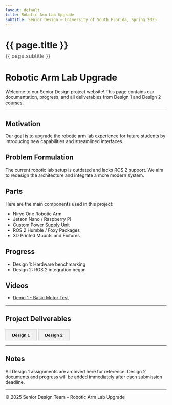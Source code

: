 ```yaml
---
layout: default
title: Robotic Arm Lab Upgrade
subtitle: Senior Design – University of South Florida, Spring 2025
---
```


<h1>{{ page.title }}</h1>
<p class="subtitle">{{ page.subtitle }}</p>

<style>
.subtitle {
  font-size: 1.2em;
  color: #555;
  margin-top: -10px;
  margin-bottom: 20px;
}
</style>


<style>
.tab-container {
  margin-top: 20px;
}

.tab-buttons {
  display: flex;
  margin-bottom: 10px;
  flex-wrap: wrap;
}

.tab-buttons button {
  padding: 10px 20px;
  cursor: pointer;
  border: 1px solid #ccc;
  border-bottom: none;
  background-color: #f1f1f1;
  margin-right: 5px;
  font-weight: bold;
}

.tab-buttons button.active {
  background-color: #fff;
  border-bottom: 1px solid #fff;
}

.tab-content {
  border: 1px solid #ccc;
  padding: 15px;
  display: none;
  background-color: #fff;
}

.tab-content.active {
  display: block;
}
</style>

<script>
document.addEventListener("DOMContentLoaded", function () {
  const buttons = document.querySelectorAll(".tab-buttons button");
  const contents = document.querySelectorAll(".tab-content");

  buttons.forEach((button, index) => {
    button.addEventListener("click", () => {
      buttons.forEach(btn => btn.classList.remove("active"));
      contents.forEach(content => content.classList.remove("active"));

      button.classList.add("active");
      contents[index].classList.add("active");
    });
  });

  // Activate first tab by default
  buttons[0].classList.add("active");
  contents[0].classList.add("active");
});
</script>

# Robotic Arm Lab Upgrade

Welcome to our Senior Design project website! This page contains our documentation, progress, and all deliverables from Design 1 and Design 2 courses.

---

## Motivation
<!-- Insert your project motivation here -->
Our goal is to upgrade the robotic arm lab experience for future students by introducing new capabilities and streamlined interfaces.

## Problem Formulation
<!-- Insert your problem statement here -->
The current robotic lab setup is outdated and lacks ROS 2 support. We aim to redesign the architecture and integrate a more modern system.

## Parts
Here are the main components used in this project:
- Niryo One Robotic Arm
- Jetson Nano / Raspberry Pi
- Custom Power Supply Unit
- ROS 2 Humble / Foxy Packages
- 3D Printed Mounts and Fixtures

## Progress
- Design 1: Hardware benchmarking
- Design 2: ROS 2 integration began


## Videos
- [Demo 1 - Basic Motor Test](#)


---

## Project Deliverables

<div class="tab-container">
  <div class="tab-buttons">
    <button>Design 1</button>
    <button>Design 2</button>
  </div>

  <div class="tab-content">
    <h3>Design 1 Assignments</h3>
    <ul>
      <li><a href="#">Proposal Report</a></li>
      <li><a href="#">System Block Diagram</a></li>
      <li><a href="#">Bill of Materials</a></li>
      <li><a href="#">Initial Simulation Results</a></li>
      <li><a href="#">Final Presentation</a></li>
      <!-- Add more Design 1 items as needed -->
    </ul>
  </div>

  <div class="tab-content">
    <h3>Design 2 Assignments</h3>
    <ul>
      <li><a href="#">Project Timeline</a></li>
      <li><a href="#">Test Plans</a></li>
      <li><a href="#">Controller Implementation</a></li>
      <li><a href="#">System Testing Videos</a></li>
      <li><a href="#">Final Documentation</a></li>
      <!-- Add more Design 2 items as you complete them -->
    </ul>
  </div>
</div>

---

## Notes
All Design 1 assignments are archived here for reference. Design 2 documents and progress will be added immediately after each submission deadline.

---

© 2025 Senior Design Team – Robotic Arm Lab Upgrade

